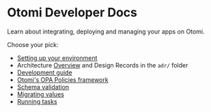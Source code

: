 # Otomi Developer Docs

Learn about integrating, deploying and managing your apps on Otomi.

Choose your pick:

- [Setting up your environment](./setup.md)
- Architecture [Overview](./architecture.md) and Design Records in the `adr/` folder
- [Development guide](./development.md)
- [Otomi's OPA Policies framework](./policies.md)
- [Schema validation](./schema-validation.md)
- [Migrating values](./migrating-values.md)
- [Running tasks](./tasks.md)
